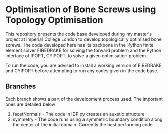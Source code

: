 # Optimisation of Bone Screws using Topology Optimisation
This repository presents the code base developed during my master's project at Imperial College London to develop topologically optimised bone screws. 
The code developed here has its backbone in the Python finite element solver FIREDRAKE for solving the forward problem and 
the Python interface of IPOPT, CYIPOPT, to solve a given optimisation problem.

To run the code, you are advised to install a working version of FIREDRAKE and CYIPOPT before attempting to run any codes given in the code base.

## Branches
Each branch shows a part of the development process used. The important ones are detailed below
1. facetNormals - The code in IDP.py creates an auxetic structure
2. symmetry - The code runs using a symmetric boundary condition along the center of the initial domain. Currently the best performing code.



